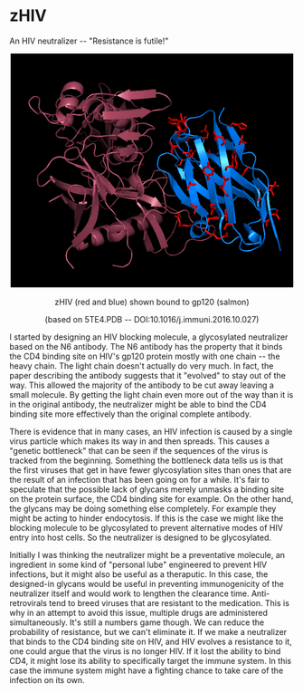 # zHIV
An HIV neutralizer -- "Resistance is futile!"
<p align="center">
  <img src="5te4frag.png" width="500"/>
</p>
<p align="center">
  zHIV (red and blue) shown bound to gp120 (salmon)
</p>
<p align="center">
  (based on 5TE4.PDB -- DOI:10.1016/j.immuni.2016.10.027)
</p>
<p>
I started by designing an HIV blocking molecule, a glycosylated neutralizer based on the N6 antibody. The N6 antibody has the property that it binds the CD4 binding site on HIV's gp120 protein mostly with one chain -- the heavy chain. The light chain doesn't actually do very much. In fact, the paper describing the antibody suggests that it "evolved" to stay out of the way. This allowed the majority of the antibody to be cut away leaving a small molecule. By getting the light chain even more out of the way than it is in the original antibody, the neutralizer might be able to bind the CD4 binding site more effectively than the original complete antibody.
</p>
<p>
There is evidence that in many cases, an HIV infection is caused by a single virus particle which makes its way in and then spreads. This causes a "genetic bottleneck" that can be seen if the sequences of the virus is tracked from the beginning. Something the bottleneck data tells us is that the first viruses that get in have fewer glycosylation sites than ones that are the result of an infection that has been going on for a while. It's fair to speculate that the possible lack of glycans merely unmasks a binding site on the protein surface, the CD4 binding site for example. On the other hand, the glycans may be doing something else completely. For example they might be acting to hinder endocytosis. If this is the case we might like the blocking molecule to be glycosylated to prevent alternative modes of HIV entry into host cells. So the neutralizer is designed to be glycosylated.
</p>
<p>
Initially I was thinking the neutralizer might be a preventative molecule, an ingredient in some kind of "personal lube" engineered to prevent HIV infections, but it might also be useful as a theraputic. In this case, the designed-in glycans would be useful in preventing immunogenicity of the neutralizer itself and would work to lengthen the clearance time. Anti-retrovirals tend to breed viruses that are resistant to the medication. This is why in an attempt to avoid this issue, multiple drugs are administered simultaneously. It's still a numbers game though. We can reduce the probability of resistance, but we can't eliminate it. If we make a neutralizer that binds to the CD4 binding site on HIV, and HIV evolves a resistance to it, one could argue that the virus is no longer HIV. If it lost the ability to bind CD4, it might lose its ability to specifically target the immune system. In this case the immune system might have a fighting chance to take care of the infection on its own.
</p>
